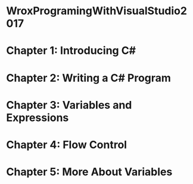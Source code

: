 # WroxProgramingWithVisualStudio2017

# Chapter 1: Introducing C#
# Chapter 2: Writing a C# Program
# Chapter 3: Variables and Expressions
# Chapter 4: Flow Control
# Chapter 5: More About Variables

